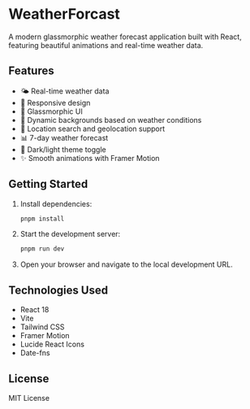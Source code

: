 # WeatherForcast

A modern glassmorphic weather forecast application built with React, featuring beautiful animations and real-time weather data.

## Features

- 🌤️ Real-time weather data
- 📱 Responsive design
- 🎨 Glassmorphic UI
- 🌈 Dynamic backgrounds based on weather conditions
- 📍 Location search and geolocation support
- 📊 7-day weather forecast
- 🌙 Dark/light theme toggle
- ✨ Smooth animations with Framer Motion

## Getting Started

1. Install dependencies:
   ```bash
   pnpm install
   ```

2. Start the development server:
   ```bash
   pnpm run dev
   ```

3. Open your browser and navigate to the local development URL.

## Technologies Used

- React 18
- Vite
- Tailwind CSS
- Framer Motion
- Lucide React Icons
- Date-fns

## License

MIT License
